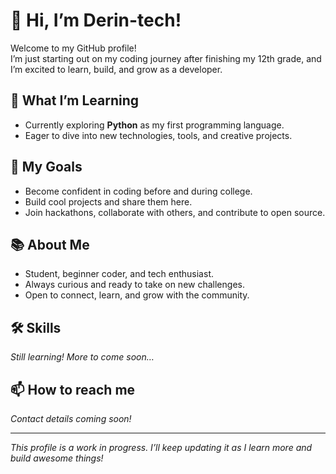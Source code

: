 # 👋 Hi, I’m Derin-tech!

Welcome to my GitHub profile!  
I’m just starting out on my coding journey after finishing my 12th grade, and I’m excited to learn, build, and grow as a developer.

## 🌱 What I’m Learning
- Currently exploring **Python** as my first programming language.
- Eager to dive into new technologies, tools, and creative projects.

## 🚀 My Goals
- Become confident in coding before and during college.
- Build cool projects and share them here.
- Join hackathons, collaborate with others, and contribute to open source.

## 📚 About Me
- Student, beginner coder, and tech enthusiast.
- Always curious and ready to take on new challenges.
- Open to connect, learn, and grow with the community.

## 🛠️ Skills
*Still learning! More to come soon…*

## 📫 How to reach me
*Contact details coming soon!*

---

_This profile is a work in progress. I’ll keep updating it as I learn more and build awesome things!_
